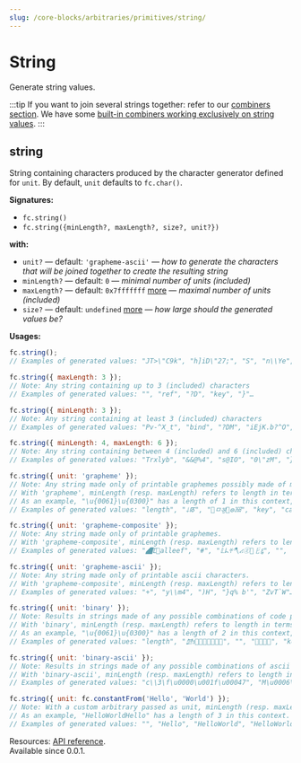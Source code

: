 ```yaml
---
slug: /core-blocks/arbitraries/primitives/string/
---
```


# String

Generate string values.

:::tip
If you want to join several strings together: refer to our [combiners section](/docs/core-blocks/arbitraries/combiners/). We have some [built-in combiners working exclusively on string values](/docs/core-blocks/arbitraries/combiners/string/).
:::

## string

String containing characters produced by the character generator defined for `unit`. By default, `unit` defaults to `fc.char()`.

**Signatures:**

- `fc.string()`
- `fc.string({minLength?, maxLength?, size?, unit?})`

**with:**

- `unit?` — default: `'grapheme-ascii'` — _how to generate the characters that will be joined together to create the resulting string_
- `minLength?` — default: `0` — _minimal number of units (included)_
- `maxLength?` — default: `0x7fffffff` [more](/docs/configuration/larger-entries-by-default/#size-explained) — _maximal number of units (included)_
- `size?` — default: `undefined` [more](/docs/configuration/larger-entries-by-default/#size-explained) — _how large should the generated values be?_

**Usages:**

```js
fc.string();
// Examples of generated values: "JT>\"C9k", "h]iD\"27;", "S", "n\\Ye", ""…

fc.string({ maxLength: 3 });
// Note: Any string containing up to 3 (included) characters
// Examples of generated values: "", "ref", "?D", "key", "}"…

fc.string({ minLength: 3 });
// Note: Any string containing at least 3 (included) characters
// Examples of generated values: "Pv-^X_t", "bind", "?DM", "iEjK.b?^O", "}~}S"…

fc.string({ minLength: 4, maxLength: 6 });
// Note: Any string containing between 4 (included) and 6 (included) characters
// Examples of generated values: "Trxlyb", "&&@%4", "s@IO", "0\"zM", "}#\"$"…

fc.string({ unit: 'grapheme' });
// Note: Any string made only of printable graphemes possibly made of multiple code points.
// With 'grapheme', minLength (resp. maxLength) refers to length in terms of graphemes (visual entities).
// As an example, "\u{0061}\u{0300}" has a length of 1 in this context, as it corresponds to the visual entity: "à".
// Examples of generated values: "length", "🡓𑨭", "🚌ﾱॶ🥄ၜ㏹", "key", "callஈcall"…

fc.string({ unit: 'grapheme-composite' });
// Note: Any string made only of printable graphemes.
// With 'grapheme-composite', minLength (resp. maxLength) refers to length in terms of code points (equivalent to visual entities for this type).
// Examples of generated values: "🭃𖼰𱍊alleef", "#", "𝕃ᖺꏪ🪓ሪ㋯𑼓𘠴𑑖", "", "\"isP"…

fc.string({ unit: 'grapheme-ascii' });
// Note: Any string made only of printable ascii characters.
// With 'grapheme-composite', minLength (resp. maxLength) refers to length in terms of code units aka chars (equivalent to code points and visual entities for this type).
// Examples of generated values: "+", "y\\m4", ")H", "}q% b'", "ZvT`W"…

fc.string({ unit: 'binary' });
// Note: Results in strings made of any possible combinations of code points no matter how they join between each others (except half surrogate pairs).
// With 'binary', minLength (resp. maxLength) refers to length in terms of code points (not in terms of visual entities).
// As an example, "\u{0061}\u{0300}" has a length of 2 in this context, even if it corresponds to a single visual entity: "à".
// Examples of generated values: "length", "𒇖ᴣ󠓋򹕎󥰆󕃝󗅛񞙢򂓥񋂐", "", "󹶇񺓯𢊊񦺖", "key"…

fc.string({ unit: 'binary-ascii' });
// Note: Results in strings made of any possible combinations of ascii characters (in 0000-007F range).
// With 'binary-ascii', minLength (resp. maxLength) refers to length in terms of code units aka chars (equivalent to code points for this type).
// Examples of generated values: "c\\3\f\u0000\u001f\u00047", "M\u0006\fD!U\u000fXss", "", "s\u0000", "\n\u0006tkK"…

fc.string({ unit: fc.constantFrom('Hello', 'World') });
// Note: With a custom arbitrary passed as unit, minLength (resp. maxLength) refers to length in terms of unit values.
// As an example, "HelloWorldHello" has a length of 3 in this context.
// Examples of generated values: "", "Hello", "HelloWorld", "HelloWorldHello", "WorldWorldHelloWorldHelloWorld"…
```

Resources: [API reference](https://fast-check.dev/api-reference/functions/string.html).  
Available since 0.0.1.
